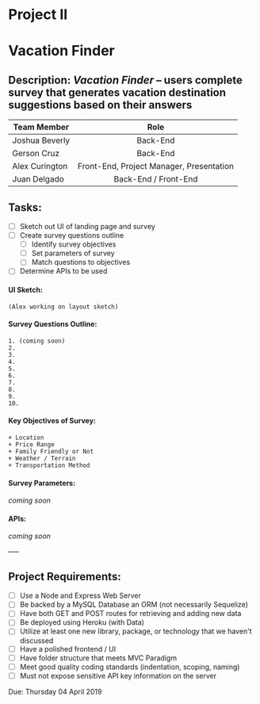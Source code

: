 # Project II 
# Vacation Finder

## Description: *Vacation Finder* – users complete survey that generates vacation destination suggestions based on their answers


| Team Member | Role |
| ------ | :-----------: |
| Joshua Beverly | Back-End |
| Gerson Cruz | Back-End |
| Alex Curington | Front-End, Project Manager, Presentation |
| Juan Delgado | Back-End / Front-End |


## Tasks:
- [ ] Sketch out UI of landing page and survey
- [ ] Create survey questions outline
  - [ ] Identify survey objectives
  - [ ] Set parameters of survey
  - [ ] Match questions to objectives
- [ ] Determine APIs to be used

#### UI Sketch:
```
(Alex working on layout sketch)
```

#### Survey Questions Outline:
```
1. (coming soon)
2.
3.
4.
5.
6.
7.
8.
9.
10.
```

#### Key Objectives of Survey:
```
+ Location
+ Price Range
+ Family Friendly or Not
+ Weather / Terrain
+ Transportation Method
```

#### Survey Parameters:
*coming soon*

#### APIs:
*coming soon*


–––


## Project Requirements:
- [ ] Use a Node and Express Web Server
- [ ] Be backed by a MySQL Database an ORM (not necessarily Sequelize)
- [ ] Have both GET and POST routes for retrieving and adding new data
- [ ] Be deployed using Heroku (with Data)
- [ ] Utilize at least one new library, package, or technology that we haven't discussed
- [ ]  Have a polished frontend / UI
- [ ] Have folder structure that meets MVC Paradigm
- [ ] Meet good quality coding standards (indentation, scoping, naming)
- [ ] Must not expose sensitive API key information on the server

Due: Thursday 04 April 2019

